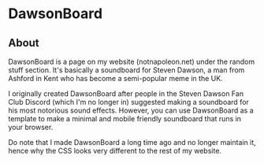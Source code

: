 # DawsonBoard

## About
DawsonBoard is a page on my website (notnapoleon.net) under the random stuff section. It's basically a soundboard for Steven Dawson, a man from Ashford in Kent who has become a semi-popular meme in the UK.

I originally created DawsonBoard after people in the Steven Dawson Fan Club Discord (which I'm no longer in) suggested making a soundboard for his most notorious sound effects. However, you can use DawsonBoard as a template to make a minimal and mobile friendly soundboard that runs in your browser.


Do note that I made DawsonBoard a long time ago and no longer maintain it, hence why the CSS looks very different to the rest of my website.
